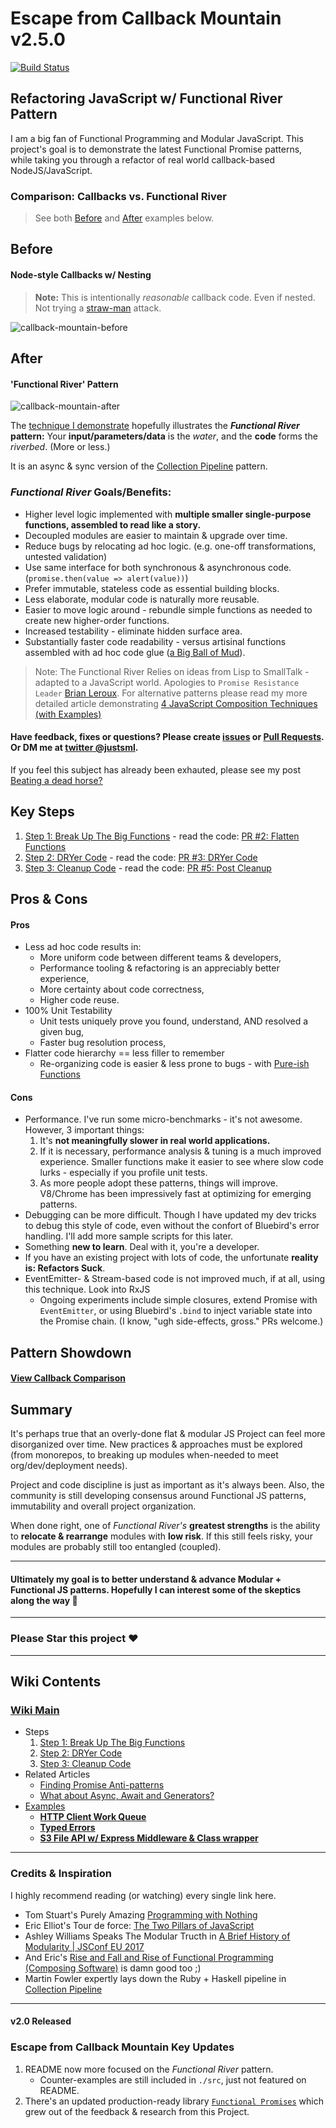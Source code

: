 # Escape from Callback Mountain v2.5.0

[![Build Status](https://travis-ci.org/justsml/escape-from-callback-mountain.svg?branch=master)](https://travis-ci.org/justsml/escape-from-callback-mountain)

## Refactoring JavaScript w/ Functional River Pattern

I am a big fan of Functional Programming and Modular JavaScript. This project's goal is to demonstrate the latest Functional Promise patterns, while taking you through a refactor of real world callback-based NodeJS/JavaScript.

### Comparison: Callbacks vs. Functional River

> See both [Before](#before) and [After](#after) examples below.

## Before
#### Node-style Callbacks w/ Nesting

> **Note:** This is intentionally _reasonable_ callback code. Even if nested. Not trying a [straw-man](https://en.wikipedia.org/wiki/Straw_man) attack.

![callback-mountain-before](https://cloud.githubusercontent.com/assets/397632/25775652/5e49b444-3267-11e7-937c-8b786da9314a.png)

## After
#### 'Functional River' Pattern
![callback-mountain-after](https://cloud.githubusercontent.com/assets/397632/25775651/5e499aae-3267-11e7-8f08-2150730189b4.png)

<!-- 

#### Functional River Highlights
![Functional River Highlights](https://user-images.githubusercontent.com/397632/38474143-e96bf632-3b57-11e8-8589-cbe3b3782d1a.gif)

-->

The [technique I demonstrate](#after) hopefully illustrates the **_Functional River_ pattern:** 
Your **input/parameters/data** is the _water_, and the **code** forms the _riverbed_. (More or less.)

It is an async & sync version of the [Collection Pipeline](https://martinfowler.com/articles/collection-pipeline/) pattern.

### _Functional River_ Goals/Benefits:

* Higher level logic implemented with **multiple smaller single-purpose functions, assembled to read like a story.**
* Decoupled modules are easier to maintain & upgrade over time.
* Reduce bugs by relocating ad hoc logic. (e.g. one-off transformations, untested validation)
* Use same interface for both synchronous & asynchronous code. (`promise.then(value => alert(value))`)
* Prefer immutable, stateless code as essential building blocks.
* Less elaborate, modular code is naturally more reusable.
* Easier to move logic around - rebundle simple functions as needed to create new higher-order functions.
* Increased testability - eliminate hidden surface area.
* Substantially faster code readability - versus artisinal functions assembled with ad hoc code glue ([a Big Ball of Mud](https://en.wikipedia.org/wiki/Big_ball_of_mud)).

> Note: The Functional River Relies on ideas from Lisp to SmallTalk - adapted to a JavaScript world.
> Apologies to `Promise Resistance Leader` [Brian Leroux](https://twitter.com/brianleroux). For alternative patterns please read my more detailed article demonstrating [4 JavaScript Composition Techniques (with Examples)](http://www.danlevy.net/2017/03/10/functional-javascript-composition/)

#### Have feedback, fixes or questions? Please create [issues](https://github.com/justsml/escape-from-callback-mountain/issues/new) or [Pull Requests](https://github.com/justsml/escape-from-callback-mountain/compare). Or DM me at [twitter @justsml](https://twitter.com/justsml).

If you feel this subject has already been exhauted, please see my post [Beating a dead horse?](https://github.com/justsml/escape-from-callback-mountain/wiki/Beating-a-dead-horse%3F)


## Key Steps

1. [Step 1: Break Up The Big Functions](https://github.com/justsml/escape-from-callback-mountain/wiki/Step-1:-Break-Up-The-Big-Functions) - read the code: [PR #2: Flatten Functions](https://github.com/justsml/escape-from-callback-mountain/pull/2/files?diff=unified)
1. [Step 2: DRYer Code](https://github.com/justsml/escape-from-callback-mountain/wiki/Step-2:-DRYer-Code) - read the code: [PR #3: DRYer Code](https://github.com/justsml/escape-from-callback-mountain/pull/3/files?diff=unified)
1. [Step 3: Cleanup Code](https://github.com/justsml/escape-from-callback-mountain/wiki/Step-3:-Post-Cleanup) - read the code: [PR #5: Post Cleanup](https://github.com/justsml/escape-from-callback-mountain/pull/5/files?diff=unified)


## Pros & Cons

#### Pros

* Less ad hoc code results in:
  * More uniform code between different teams & developers,
  * Performance tooling & refactoring is an appreciably better experience,
  * More certainty about code correctness,
  * Higher code reuse.
* 100% Unit Testability
  * Unit tests uniquely prove you found, understand, AND resolved a given bug,
  * Faster bug resolution process,
* Flatter code hierarchy == less filler to remember
  * Re-organizing code is easier & less prone to bugs - with [Pure-ish Functions](https://en.wikipedia.org/wiki/Pure_function)


#### Cons

* Performance. I've run some micro-benchmarks - it's not awesome. However, 3 important things:
  1. It's **not meaningfully slower in real world applications.**
  1. If it is necessary, performance analysis & tuning is a much improved experience. Smaller functions make it easier to see where slow code lurks - especially if you profile unit tests.
  1. As more people adopt these patterns, things will improve. V8/Chrome has been impressively fast at optimizing for emerging patterns.
* Debugging can be more difficult. Though I have updated my dev tricks to debug this style of code, even without the confort of Bluebird's error handling. I'll add more sample scripts for this later.
* Something **new to learn**. Deal with it, you're a developer.
* If you have an existing project with lots of code, the unfortunate **reality is: Refactors Suck**.
* EventEmitter- & Stream-based code is not improved much, if at all, using this technique. Look into RxJS
  - Ongoing experiments include simple closures, extend Promise with `EventEmitter`, or using Bluebird's `.bind` to inject variable state into the Promise chain. (I know, "ugh side-effects, gross." PRs welcome.)


## Pattern Showdown

#### [View Callback Comparison](docs/comparison-callbacks.md)



## Summary

It's perhaps true that an overly-done flat & modular JS Project can feel more disorganized over time. New practices & approaches must be explored (from monorepos, to breaking up modules when-needed to meet org/dev/deployment needs).

Project and code discipline is just as important as it's always been. Also, the community is still developing consensus around Functional JS patterns, immutability and overall project organization.

When done right, one of _Functional River's_ **greatest strengths** is the ability to **relocate & rearrange** modules with **low risk**. If this still feels risky, your modules are probably still too entangled (coupled).

----------

#### Ultimately my goal is to better understand & advance Modular + Functional JS patterns. Hopefully I can interest some of the skeptics along the way :crossed_fingers:

-----------

### Please Star this project ❤️

--------------

## Wiki Contents

### [Wiki Main](https://github.com/justsml/escape-from-callback-mountain/wiki)

* Steps
  1. [Step 1: Break Up The Big Functions](https://github.com/justsml/escape-from-callback-mountain/wiki/Step-1:-Break-Up-The-Big-Functions)
  1. [Step 2: DRYer Code](https://github.com/justsml/escape-from-callback-mountain/wiki/Step-2:-DRYer-Code)
  1. [Step 3: Cleanup Code](https://github.com/justsml/escape-from-callback-mountain/wiki/Step-3:-Post-Cleanup)
* Related Articles
  * [Finding Promise Anti-patterns](https://github.com/justsml/escape-from-callback-mountain/wiki/Beating-a-dead-horse%3F)
  * [What about Async, Await and Generators?](https://github.com/justsml/escape-from-callback-mountain/wiki/What-about-Async,-Await-and-Generators%3F)
* [Examples](https://github.com/justsml/escape-from-callback-mountain/blob/master/examples/)
  * [**HTTP Client Work Queue**](https://github.com/justsml/escape-from-callback-mountain/wiki/Example:-HTTP-Client-Work-Queue)
  * [**Typed Errors**](https://github.com/justsml/escape-from-callback-mountain/blob/master/examples/typed-errors/auth.js#L18-L33)
  * [**S3 File API w/ Express Middleware & Class wrapper**](https://github.com/justsml/escape-from-callback-mountain/tree/master/examples/functional-s3-block-store)

-----------

### Credits & Inspiration

I highly recommend reading (or watching) every single link here.

- Tom Stuart's Purely Amazing [Programming with Nothing](http://codon.com/programming-with-nothing)
- Eric Elliot's Tour de force: [The Two Pillars of JavaScript](https://medium.com/javascript-scene/the-two-pillars-of-javascript-ee6f3281e7f3)
- Ashley Williams Speaks The Modular Tructh in [A Brief History of Modularity | JSConf EU 2017](https://youtu.be/vypCsVm5z28)
- And Eric's [Rise and Fall and Rise of Functional Programming (Composing Software)](https://medium.com/javascript-scene/the-rise-and-fall-and-rise-of-functional-programming-composable-software-c2d91b424c8c) is damn good too ;)
- Martin Fowler expertly lays down the Ruby + Haskell pipeline in [Collection Pipeline](https://martinfowler.com/articles/collection-pipeline/)


------------


#### v2.0 Released
### Escape from Callback Mountain Key Updates

1. README now more focused on the _Functional River_ pattern.
    * Counter-examples are still included in `./src`, just not featured on README.
1. There's an updated production-ready library [`Functional Promises`](https://github.com/functional-promises/functional-promises) which grew out of the feedback & research from this Project.

